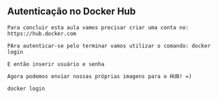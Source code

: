 ## Autenticação no Docker Hub

```
Para concluir esta aula vamos precisar criar uma conta no: https://hub.docker.com
```

```
PAra autenticar-se pelo terminar vamos utilizar o comando: docker login
```

```
E então inserir usuário e senha
```

```
Agora podemos enviar nossas próprias imagens para o HUB! =)
```

```
docker login
```